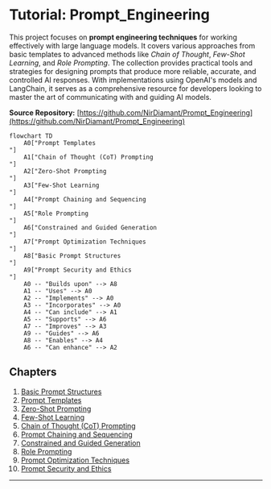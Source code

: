 # Tutorial: Prompt_Engineering

This project focuses on **prompt engineering techniques** for working effectively with large language models. It covers various approaches from basic templates to advanced methods like *Chain of Thought*, *Few-Shot Learning*, and *Role Prompting*. The collection provides practical tools and strategies for designing prompts that produce more reliable, accurate, and controlled AI responses. With implementations using OpenAI's models and LangChain, it serves as a comprehensive resource for developers looking to master the art of communicating with and guiding AI models.


**Source Repository:** [https://github.com/NirDiamant/Prompt_Engineering](https://github.com/NirDiamant/Prompt_Engineering)

```mermaid
flowchart TD
    A0["Prompt Templates
"]
    A1["Chain of Thought (CoT) Prompting
"]
    A2["Zero-Shot Prompting
"]
    A3["Few-Shot Learning
"]
    A4["Prompt Chaining and Sequencing
"]
    A5["Role Prompting
"]
    A6["Constrained and Guided Generation
"]
    A7["Prompt Optimization Techniques
"]
    A8["Basic Prompt Structures
"]
    A9["Prompt Security and Ethics
"]
    A0 -- "Builds upon" --> A8
    A1 -- "Uses" --> A0
    A2 -- "Implements" --> A0
    A3 -- "Incorporates" --> A0
    A4 -- "Can include" --> A1
    A5 -- "Supports" --> A6
    A7 -- "Improves" --> A3
    A9 -- "Guides" --> A6
    A8 -- "Enables" --> A4
    A6 -- "Can enhance" --> A2
```

## Chapters

1. [Basic Prompt Structures
](01_basic_prompt_structures_.md)
2. [Prompt Templates
](02_prompt_templates_.md)
3. [Zero-Shot Prompting
](03_zero_shot_prompting_.md)
4. [Few-Shot Learning
](04_few_shot_learning_.md)
5. [Chain of Thought (CoT) Prompting
](05_chain_of_thought__cot__prompting_.md)
6. [Prompt Chaining and Sequencing
](06_prompt_chaining_and_sequencing_.md)
7. [Constrained and Guided Generation
](07_constrained_and_guided_generation_.md)
8. [Role Prompting
](08_role_prompting_.md)
9. [Prompt Optimization Techniques
](09_prompt_optimization_techniques_.md)
10. [Prompt Security and Ethics
](10_prompt_security_and_ethics_.md)


---

